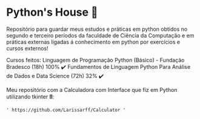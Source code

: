 # Python's House 🐍
Repositório para guardar meus estudos e práticas em python obtidos no segundo e terceiro períodos da faculdade de Ciência da Computação e em práticas externas ligadas á conhecimento em python por exercícios e cursos externos!

Cursos feitos:
Linguagem de Programação Python (Básico) - Fundação Bradesco (18h) 100% ✔️
Fundamentos de Linguagem Python Para Análise de Dados e Data Science (72h) 32% ✔️

Meu repositório com a Calculadora com Interface que fiz em Python utilizando tkinter 🖩:

    ' https://github.com/Larissarff/Calculator '
